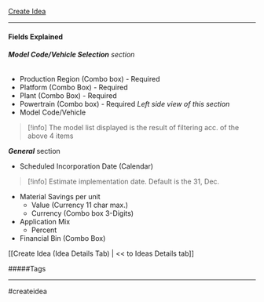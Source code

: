 [Create Idea](https://www.ccaf.ford.com/Crid2Web/createIdeaPre.do)
***

#### Fields Explained

###### ***Model Code/Vehicle Selection*** section
- Production Region (Combo box) - Required
- Platform (Combo Box) - Required
- Plant (Combo Box) - Required
- Powertrain (Combo box) - Required
*Left side view of this section*
- Model Code/Vehicle
>[!info] The model list displayed is the result of filtering acc. of the above 4 items


***General*** section
- Scheduled Incorporation Date (Calendar)
>[!info] Estimate implementation date. Default is the 31, Dec.

- Material Savings per unit
	- Value (Currency 11 char max.) 
	- Currency (Combo box 3-Digits)
- Application Mix 
	- Percent
- Financial Bin (Combo Box)


[[Create Idea (Idea Details Tab) | << to Ideas Details tab]]


#####Tags
***
#createidea 


